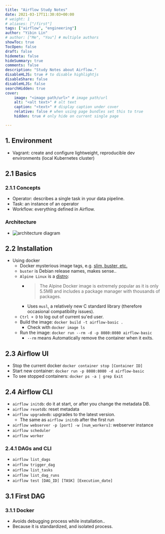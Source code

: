 ```yaml
---
title: "Airflow Study Notes"
date: 2021-03-17T11:30:03+00:00
# weight: 1
# aliases: ["/first"]
tags: ["airflow", "engineering"]
author: "Yibin Lin"
# author: ["Me", "You"] # multiple authors
showToc: true
TocOpen: false
draft: false
hidemeta: false
hideSummary: true
comments: false
description: "Study Notes about Airflow."
disableHLJS: true # to disable highlightjs
disableShare: false
disableHLJS: false
searchHidden: true
cover:
    image: "<image path/url>" # image path/url
    alt: "<alt text>" # alt text
    caption: "<text>" # display caption under cover
    relative: false # when using page bundles set this to true
    hidden: true # only hide on current single page

---
```


## 1. Environment

- Vagrant: create and configure lightweight, reproducible dev environments (local Kubernetes cluster)

## 2.1 Basics

### 2.1.1 Concepts

- Operator: describes a single task in your data pipeline.
- Task: an instance of an operator
- Workflow: everything defined in Airflow.

### Architecture

- ![architecture diagram](../airflow_architecture.png)

## 2.2 Installation

- Using docker
  - Docker mysterious image tags, e.g. [slim, buster, etc.](https://stackoverflow.com/questions/54954187/docker-images-types-slim-vs-slim-stretch-vs-stretch-vs-alpine)
  - `buster` is Debian release names, makes sense..
  - `Alpine Linux` is a [distro](https://www.reddit.com/r/linux/comments/3mqqtx/alpine_linux_why_no_one_is_using_it/):
    - > The Alpine Docker image is extremely popular as it is only 5.5MB and includes a package manager with thousands of packages.
    - Uses `musl`, a relatively new C standard library (therefore occasional compatibility issues).
  - `Ctrl + D` to log out of current su'ed user.
  - Build the image: `docker build -t airflow-basic .`
    - Check with `docker image ls`
  - Run the image: `docker run --rm -d -p 8080:8080 airflow-basic`
    - `--rm` means Automatically remove the container when it exits.

## 2.3 Airflow UI

- Stop the current docker `docker container stop [Container ID]`
- Start new container: `docker run -p 8080:8080 -d airflow-basic`
- To see stopped containers: `docker ps -a | grep Exit`

## 2.4 Airflow CLI

- `airflow initdb`: do it at start, or after you change the metadata DB.
- `airflow resetdb`: reset metadata
- `airflow upgradedb`: upgrades to the latest version.
  - The same as `airflow initdb` after the first run
- `airflow webserver -p [port] -w [num_workers]`: webserver instance
- `airflow scheduler`
- `airflow worker`

### 2.4.1 DAGs and CLI

- `airflow list_dags`
- `airflow trigger_dag`
- `airflow list_tasks`
- `airflow list_dag_runs`
- `airflow test [DAG_ID] [TASK] [Execution_date]`

## 3.1 First DAG

### 3.1.1 Docker

- Avoids debugging process while installation..
- Because it is standardized, and isolated process.
